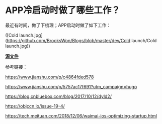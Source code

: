 # APP冷启动时做了哪些工作？

最近有时间，做了下梳理；APP启动时做了如下工作：

([Cold launch.jpg](https://github.com/BrooksWon/Blogs/blob/master/dev/Cold launch/Cold launch.jpg))

[**源文件**](https://github.com/BrooksWon/Blogs/blob/master/dev/Cold%20launch/Cold%20launch.xmind)

参考链接：

https://www.jianshu.com/p/c4864fded578

https://www.jianshu.com/p/5757ac17f691?utm_campaign=hugo

https://blog.cnbluebox.com/blog/2017/10/12/dyld2/

https://objccn.io/issue-19-4/

https://tech.meituan.com/2018/12/06/waimai-ios-optimizing-startup.html



